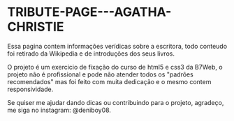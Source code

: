 # TRIBUTE-PAGE---AGATHA-CHRISTIE

Essa pagina contem informações verídicas sobre a escritora, todo conteudo foi retirado da Wikipedia e de introduções dos seus livros.

O projeto é um exercicio de fixação do curso de html5 e css3 da B7Web, o projeto não é profissional e pode não atender todos os "padrões recomendados" mas foi feito com muita dedicação e o mesmo contem responsividade.

Se quiser me ajudar dando dicas ou contribuindo para o projeto, agradeço, me siga no instagram: @deniboy08.
